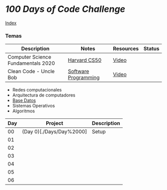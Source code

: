 # _100 Days of Code Challenge_

[Index](https://fernandofh.github.io/100_Days-Of-Code/)

### Temas

|Description	| Notes    | 	Resources | Status    |
|---------------|--------- | ------------ | --------- |  
| Computer Science Fundamentals 2020  | [Harvard CS50](./CS50/README.md) | [Video](https://www.youtube.com/playlist?list=PLhQjrBD2T382_R182iC2gNZI9HzWFMC_8) | |
| Clean Code - Uncle Bob   |   [ Software Programming](./Clean_Code/README.md) | [Video](https://www.youtube.com/watch?v=7EmboKQH8lM&list=PLUxszVpqZTNShoypLQW9a4dEcffsoZT4k) | |


- Redes computacionales 
- Arquitectura de computadores 
- [Base Datos](https://github.com/FernandoFH/Base_Datos)
- Sistemas Operativos
- Algoritmos 


|Day | Project	|Description	  |
|--- | -------- |---------------|  
|00  |(Day 0)[./Days/Day%2000] | Setup                |
|01  |          |               | 
|02  |          |               |
|03  |          |               | 
|04  |          |               |
|05  |          |               |
|06  |          |               |
